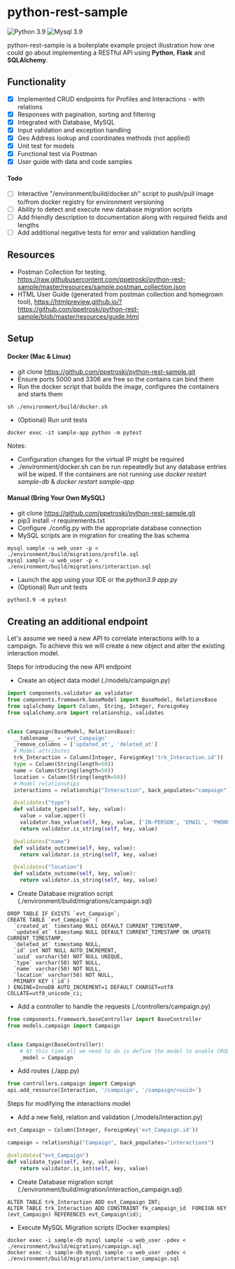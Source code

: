 python-rest-sample
=========

![Python 3.9](https://img.shields.io/badge/python-3.9-blue.svg)
![Mysql 3.9](https://img.shields.io/badge/mysql-8-blue.svg)

python-rest-sample is a boilerplate example project illustration how one could go about implementing a RESTful API
using **Python**, **Flask** and **SQLAlchemy**.

## Functionality

* [x] Implemented CRUD endpoints for Profiles and Interactions - with relations
* [x] Responses with pagination, sorting and filtering
* [x] Integrated with Database, MySQL
* [x] Input validation and exception handling
* [x] Geo Address lookup and coordinates methods (not applied)
* [x] Unit test for models
* [x] Functional test via Postman
* [x] User guide with data and code samples

#### Todo

* [ ] Interactive "/environment/build/docker.sh" script to push/pull image to/from docker registry for environment versioning
* [ ] Ability to detect and execute new database migration scripts
* [ ] Add friendly description to documentation along with required fields and lengths
* [ ] Add additional negative tests for error and validation handling

## Resources

- Postman Collection for testing, https://raw.githubusercontent.com/ppetroski/python-rest-sample/master/resources/sample.postman_collection.json
- HTML User Guide (generated from postman collection and homegrown tool), https://htmlpreview.github.io/?https://github.com/ppetroski/python-rest-sample/blob/master/resources/guide.html

## Setup

#### Docker (Mac & Linux)

- git clone https://github.com/ppetroski/python-rest-sample.git
- Ensure ports 5000 and 3306 are free so the contains can bind them
- Run the docker script that builds the image, configures the containers and starts them

```
sh ./environment/build/docker.sh
```
- (Optional) Run unit tests
```
docker exec -it sample-app python -m pytest
```

Notes:

- Configuration changes for the virtual IP might be required
- ./environment/docker.sh can be run repeatedly but any database entries will be wiped. If the containers are not running
  use *docker restart sample-db* & *docker restart sample-app*

#### Manual (Bring Your Own MySQL)

- git clone https://github.com/ppetroski/python-rest-sample.git
- pip3 install -r requirements.txt
- Configure ./config.py with the appropriate database connection
- MySQL scripts are in migration for creating the bas schema

```
mysql sample -u web_user -p < ./environment/build/migrations/profile.sql
mysql sample -u web_user -p < ./environment/build/migrations/interaction.sql
```

- Launch the app using your IDE or the *python3.9 app.py*
- (Optional) Run unit tests
```
python3.9 -m pytest
```

## Creating an additional endpoint

Let's assume we need a new API to correlate interactions with to a campaign. To achieve this we will create a new object
and alter the existing interaction model.

Steps for introducing the new API endpoint

- Create an object data model (./models/campaign.py)

```python
import components.validator as validator
from components.framework.baseModel import BaseModel, RelationsBase
from sqlalchemy import Column, String, Integer, ForeignKey
from sqlalchemy.orm import relationship, validates


class Campaign(BaseModel, RelationsBase):
  __tablename__ = 'evt_Campaign'
  _remove_columns = ['updated_at', 'deleted_at']
  # Model attributes
  trk_Interaction = Column(Integer, ForeignKey('trk_Interaction.id'))
  type = Column(String(length=50))
  name = Column(String(length=50))
  location = Column(String(length=50))
  # Model relationships
  interactions = relationship("Interaction", back_populates="campaign")

  @validates("type")
  def validate_type(self, key, value):
    value = value.upper()
    validator.has_value(self, key, value, ['IN-PERSON', 'EMAIL', 'PHONE', 'SMS'])
    return validator.is_string(self, key, value)

  @validates("name")
  def validate_outcome(self, key, value):
    return validator.is_string(self, key, value)

  @validates("location")
  def validate_outcome(self, key, value):
    return validator.is_string(self, key, value)
```

- Create Database migration script (./environment/build/migrations/campaign.sql)

```
DROP TABLE IF EXISTS `evt_Campaign`;
CREATE TABLE `evt_Campaign` (
  `created_at` timestamp NULL DEFAULT CURRENT_TIMESTAMP,
  `updated_at` timestamp NULL DEFAULT CURRENT_TIMESTAMP ON UPDATE CURRENT_TIMESTAMP,
  `deleted_at` timestamp NULL,
  `id` int NOT NULL AUTO_INCREMENT,
  `uuid` varchar(50) NOT NULL UNIQUE,
  `type` varchar(50) NOT NULL,
  `name` varchar(50) NOT NULL,
  `location` varchar(50) NOT NULL,
  PRIMARY KEY (`id`)
) ENGINE=InnoDB AUTO_INCREMENT=1 DEFAULT CHARSET=utf8 COLLATE=utf8_unicode_ci;
```

- Add a controller to handle the requests (./controllers/campaign.py)

```python
from components.framework.baseController import BaseController
from models.campaign import Campaign


class Campaign(BaseController):
    # At this time all we need to do is define the model to enable CRUD endpoints for it
    _model = Campaign
 ```

- Add routes (./app.py)

```python
from controllers.campaign import Campaign
api.add_resource(Interaction, '/campaign', '/campaign/<uuid>')
 ```

Steps for modifying the interactions model

- Add a new field, relation and validation (./models/interaction.py)

```python
evt_Campaign = Column(Integer, ForeignKey('evt_Campaign.id'))

campaign = relationship("Campaign", back_populates="interactions")

@validates("evt_Campaign")
def validate_type(self, key, value):
    return validator.is_int(self, key, value)
```

- Create Database migration script (./environment/build/migration/interaction_campaign.sql)

```
ALTER TABLE trk_Interaction ADD evt_Campaign INT;
ALTER TABLE trk_Interaction ADD CONSTRAINT fk_campaign_id  FOREIGN KEY (evt_Campaign) REFERENCES evt_Campaign(id);
```

- Execute MySQL Migration scripts (Docker examples)

```
docker exec -i sample-db mysql sample -u web_user -pdev < ./environment/build/migrations/campaign.sql
docker exec -i sample-db mysql sample -u web_user -pdev < ./environment/build/migrations/interaction_campaign.sql
```

